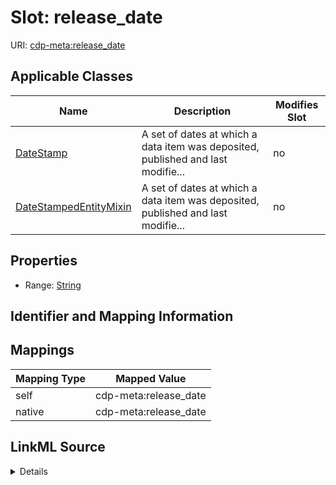 

# Slot: release_date

URI: [cdp-meta:release_date](metadatarelease_date)



<!-- no inheritance hierarchy -->





## Applicable Classes

| Name | Description | Modifies Slot |
| --- | --- | --- |
| [DateStamp](DateStamp.md) | A set of dates at which a data item was deposited, published and last modifie... |  no  |
| [DateStampedEntityMixin](DateStampedEntityMixin.md) | A set of dates at which a data item was deposited, published and last modifie... |  no  |







## Properties

* Range: [String](String.md)





## Identifier and Mapping Information








## Mappings

| Mapping Type | Mapped Value |
| ---  | ---  |
| self | cdp-meta:release_date |
| native | cdp-meta:release_date |




## LinkML Source

<details>
```yaml
name: release_date
alias: release_date
domain_of:
- DateStamp
- DateStampedEntityMixin
range: string

```
</details>
